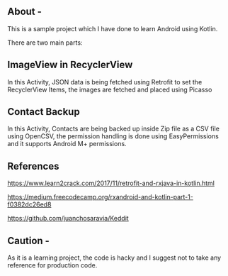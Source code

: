 ## About -

This is a sample project which I have done to learn Android using Kotlin.

There are two main parts:

## ImageView in RecyclerView

In this Activity, JSON data is being fetched using Retrofit to set the RecyclerView Items, the images are fetched and placed using Picasso 

## Contact Backup

In this Activity, Contacts are being backed up inside Zip file as a CSV file using OpenCSV, the permission handling is done using EasyPermissions and it supports Android M+ permissions.

## References

https://www.learn2crack.com/2017/11/retrofit-and-rxjava-in-kotlin.html

https://medium.freecodecamp.org/rxandroid-and-kotlin-part-1-f0382dc26ed8

https://github.com/juanchosaravia/Keddit


## Caution -

As it is a learning project, the code is hacky and I suggest not to take any reference for production code.
